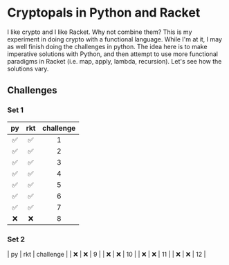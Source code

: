 # Cryptopals in Python and Racket

I like crypto and I like Racket. Why not combine them? This is my experiment in doing crypto with a functional language. While I'm at it, I may as well finish doing the challenges in python. The idea here is to make imperative solutions with Python, and then attempt to use more functional paradigms in Racket (i.e. map, apply, lambda, recursion). Let's see how the solutions vary.

## Challenges

### Set 1
| py                 | rkt                | challenge |
|:------------------:|:------------------:|:---------:|
| :white_check_mark: | :white_check_mark: | 1 |
| :white_check_mark: | :white_check_mark: | 2 |
| :white_check_mark: | :white_check_mark: | 3 |
| :white_check_mark: | :white_check_mark: | 4 |
| :white_check_mark: | :white_check_mark: | 5 |
| :white_check_mark: | :white_check_mark: | 6 |
| :white_check_mark: | :white_check_mark: | 7 |
| :x:                | :x:                | 8 |


### Set 2
| py                 | rkt                | challenge |
| :x:                | :x:                | 9 |
| :x:                | :x:                | 10 |
| :x:                | :x:                | 11 |
| :x:                | :x:                | 12 |

